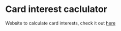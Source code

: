 # Card interest caclulator
Website to calculate card interests, check it out [here](https://card-interest-calculator.vercel.app/)

